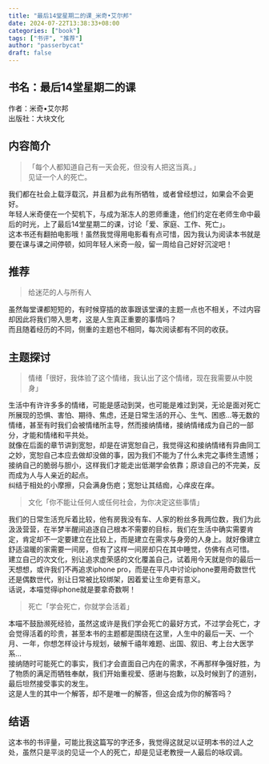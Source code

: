 ```yaml
---
title: "最后14堂星期二的课_米奇•艾尔邦"
date: 2024-07-22T13:38:33+08:00
categories: ["book"]
tags: ["书评", "推荐"]
author: "passerbycat"
draft: false
---
```


## 书名：最后14堂星期二的课  
作者：米奇•艾尔邦  
出版社：大块文化  

## 内容简介  
> 「每个人都知道自己有一天会死，但没有人把这当真。」  
> 见证一个人的死亡。  

我们都在社会上载浮载沉，并且都为此有所牺牲，或者曾经想过，如果会不会更好。  
年轻人米奇便在一个契机下，与成为渐冻人的恩师重逢，他们约定在老师生命中最后的时光，上了最后14堂星期二的课，讨论「爱、家庭、工作、死亡」。  
这本书还有翻拍电影哦！虽然我觉得用电影看有点可惜，因为我认为阅读本书就是要在课与课之间停顿，如同年轻人米奇一般，留一周给自己好好沉淀吧！  

## 推荐  
> 给迷茫的人与所有人  

虽然每堂课都短短的，有时候穿插的故事跟该堂课的主题一点也不相关，不过内容却因此将我们带入思考，这是人生真正重要的事情吗？  
而且随着经历的不同，侧重的主题也不相同，每次阅读都有不同的收获。  

## 主题探讨
> 情绪「很好，我体验了这个情绪，我认出了这个情绪，现在我需要从中脱身」  

生活中有许许多多的情绪，可能是感动到哭，也可能是难过到哭，无论是面对死亡所展现的恐惧、害怕、期待、焦虑，还是日常生活的开心、生气、困惑...等无数的情绪，甚至有时我们会被情绪所主导，然而接纳情绪，接纳情绪成为自己的一部分，才能和情绪和平共处。  
就像在后面的章节讲到宽恕，却是在讲宽恕自己，我觉得这和接纳情绪有异曲同工之妙，宽恕自己本应去做却没做的事，因为我们不能为了什么未完之事终生遗憾；接纳自己的脆弱与胆小，这样我们才能走出低潮学会依靠；原谅自己的不完美，反而成为人与人亲近的起点。  
纠结于相处的小摩擦，只会满身伤疤；宽恕让其结痂，心痒皮在痒。  

> 文化「你不能让任何人或任何社会，为你决定这些事情」  

我们的日常生活充斥着比较，他有房我没有车、人家的粉丝多我两位数，我们为此汲汲营营，在半梦半醒间追逐自己根本不需要的目标，我们在生活中确实需要肯定，肯定却不一定要建立在比较上，而是建立在需求与身旁的人身上。就好像建立舒适温暖的家需要一间房，但有了这样一间房却只在其中睡觉，仿佛有点可惜。  
建立自己的次文化，别让追求虚荣感的文化覆盖自己，试着用今天就是你的最后一天想想，或许我们不再追求iphone pro，而是在平凡中讨论iphone要用奇数世代还是偶数世代，别让日常被比较绑架，因着爱让生命更有意义。  
话说，本喵觉得iphone就是要拿奇数啊！  

> 死亡「学会死亡，你就学会活着」  

本喵不鼓励濒死经验，虽然这或许是我们学会死亡的最好方式，不过学会死亡，才会觉得活着的珍贵，甚至本书的主题都是围绕在这里，人生中的最后一天、一个月、一年，你想怎样设计与规划，破解千禧年难题、出国、叙旧、考上台大医学系...  
接纳随时可能死亡的事实，我们才会直面自己内在的需求，不再那样争强好胜，为了物质的满足而牺牲奉献，我们开始重视爱、感谢与抱歉，以及时候到了的道别，最后坦然接受事实的发生。  
这是人生的其中一个解答，却不是唯一的解答，但这会成为你的解答吗？  

## 结语  
这本书的书评量，可能比我这篇写的字还多，我觉得这就足以证明本书的过人之处，虽然只是平淡的见证一个人的死亡，却是见证老教授一人最后的咏叹调。
